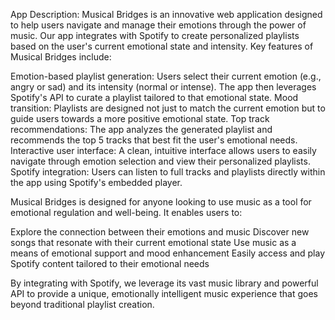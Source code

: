 App Description:
Musical Bridges is an innovative web application designed to help users navigate and manage their emotions through the power of music. Our app integrates with Spotify to create personalized playlists based on the user's current emotional state and intensity.
Key features of Musical Bridges include:

Emotion-based playlist generation: Users select their current emotion (e.g., angry or sad) and its intensity (normal or intense). The app then leverages Spotify's API to curate a playlist tailored to that emotional state.
Mood transition: Playlists are designed not just to match the current emotion but to guide users towards a more positive emotional state.
Top track recommendations: The app analyzes the generated playlist and recommends the top 5 tracks that best fit the user's emotional needs.
Interactive user interface: A clean, intuitive interface allows users to easily navigate through emotion selection and view their personalized playlists.
Spotify integration: Users can listen to full tracks and playlists directly within the app using Spotify's embedded player.

Musical Bridges is designed for anyone looking to use music as a tool for emotional regulation and well-being. It enables users to:

Explore the connection between their emotions and music
Discover new songs that resonate with their current emotional state
Use music as a means of emotional support and mood enhancement
Easily access and play Spotify content tailored to their emotional needs

By integrating with Spotify, we leverage its vast music library and powerful API to provide a unique, emotionally intelligent music experience that goes beyond traditional playlist creation.